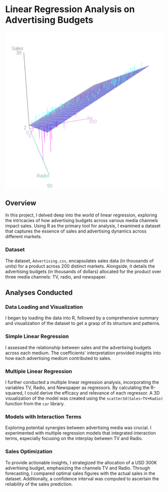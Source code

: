 # Linear Regression Analysis on Advertising Budgets

![Alt text for your image](./3d.png)
## Overview

In this project, I delved deep into the world of linear regression, exploring the intricacies of how advertising budgets across various media channels impact sales. Using R as the primary tool for analysis, I examined a dataset that captures the essence of sales and advertising dynamics across different markets.

### Dataset

The dataset, `Advertising.csv`, encapsulates sales data (in thousands of units) for a product across 200 distinct markets. Alongside, it details the advertising budgets (in thousands of dollars) allocated for the product over three media channels: TV, radio, and newspaper.

## Analyses Conducted

### Data Loading and Visualization
I began by loading the data into R, followed by a comprehensive summary and visualization of the dataset to get a grasp of its structure and patterns.

### Simple Linear Regression
I assessed the relationship between sales and the advertising budgets across each medium. The coefficients' interpretation provided insights into how each advertising medium contributed to sales.

### Multiple Linear Regression
I further conducted a multiple linear regression analysis, incorporating the variables TV, Radio, and Newspaper as regressors. By calculating the R-squared, I could derive the efficacy and relevance of each regressor. A 3D visualization of the model was created using the `scatter3d(Sales~TV+Radio)` function from the `car` library.

### Models with Interaction Terms
Exploring potential synergies between advertising media was crucial. I experimented with multiple regression models that integrated interaction terms, especially focusing on the interplay between TV and Radio.

### Sales Optimization
To provide actionable insights, I strategized the allocation of a USD 300K advertising budget, emphasizing the channels TV and Radio. Through forecasting, I compared optimal sales figures with the actual sales in the dataset. Additionally, a confidence interval was computed to ascertain the reliability of the sales prediction.
